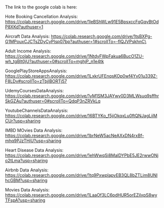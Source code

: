 The link to the google colab is here: 

Hote Booking Cancellation Analysis: https://colab.research.google.com/drive/1leBShWLw91E5BpsxccFqGqvBtOdP8XKd?authuser=1

Aircraft Data Analysis: https://colab.research.google.com/drive/1tsBXPg-G1MPouxCJCTsZDyCyPIsp07bp?authuser=1#scrollTo=-flQJVPskhnC\

Adult Income Analysis: https://colab.research.google.com/drive/1NtdyFWpFakua6BucO1ZU-wh_tgBlt0jU?authuser=0#scrollTo=mghjP_n1e4tk

GooglePlayStoreAppsAnalysis: https://colab.research.google.com/drive/1LxkrUFEnqsKOp0wf4Yv01u339Z-F8LDv#scrollTo=zTbjIBORTj57

UdemyCoursesDataAnalysis: https://colab.research.google.com/drive/1yM1SM3JAYwv0D3MLWsuq9sffhrSkGZAu?authuser=0#scrollTo=QdqP3nZRVkLq

YoutubeChannelsDataAnalysis: https://colab.research.google.com/drive/16BTYKo_f5jiOkqxLu0ftQNJagLiiMCUr?usp=sharing

IMBD MOvies Data Analysis: https://colab.research.google.com/drive/1brNeW5acNeAXxDN4rxBf-mhq9PJzTHiU?usp=sharing

Heart Disease Data Analysis: https://colab.research.google.com/drive/1ehWwqSi8MalDYPbE5JE2rwwONjo2tLma?usp=sharing

Airbnb Data Analysis: https://colab.research.google.com/drive/1tq9PxwplapvEB3QL8bZTLim8UNlhcGBM?usp=sharing

Movies Data Analysis: https://colab.research.google.com/drive/1LaaOf3LC6pdHUR5orEZiIxpS8wyTFspA?usp=sharing
